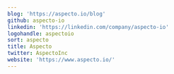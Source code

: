 ```yaml
---
blog: 'https://aspecto.io/blog'
github: aspecto-io
linkedin: 'https://linkedin.com/company/aspecto-io'
logohandle: aspectoio
sort: aspecto
title: Aspecto
twitter: AspectoInc
website: 'https://www.aspecto.io/'
---
```

